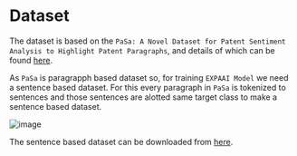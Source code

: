 # Dataset

The dataset is based on the `PaSa: A Novel Dataset for Patent Sentiment Analysis to Highlight Patent Paragraphs`, and details of which can be found [here](https://github.com/Renuk9390/Patent_Sentiment_Analysis).

As `PaSa` is paragrapph based dataset so, for training `EXPAAI Model` we need a sentence based dataset. For this every paragraph in `PaSa` is tokenized to sentences and those sentences are alotted same target class to make a sentence based dataset.

![image](https://user-images.githubusercontent.com/40994095/170827486-b8fd4762-b08a-47f3-8bef-fee9b578afdc.png)

The sentence based dataset can be downloaded from [here](https://drive.google.com/file/d/1wjU_f7fXcdy_Fyr2F_mbd4dpsf5S-Ct3/view?usp=sharing).
